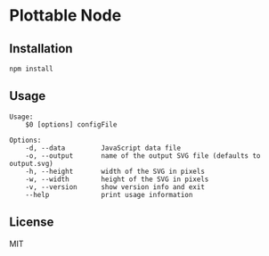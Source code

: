 # Plottable Node

## Installation
```
npm install
```

## Usage
```help
Usage:
    $0 [options] configFile

Options:
    -d, --data         JavaScript data file
    -o, --output       name of the output SVG file (defaults to output.svg)
    -h, --height       width of the SVG in pixels
    -w, --width        height of the SVG in pixels
    -v, --version      show version info and exit
    --help             print usage information
```


## License
MIT